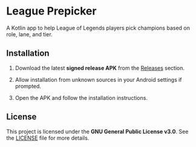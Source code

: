# League Prepicker

A Kotlin app to help League of Legends players pick champions based on role, lane, and tier.

## Installation

1. Download the latest **signed release APK** from the [Releases](https://github.com/hugo3125soko312/Leauge-Prepicker/releases) section.

2. Allow installation from unknown sources in your Android settings if prompted.

3. Open the APK and follow the installation instructions.

## License

This project is licensed under the **GNU General Public License v3.0**. See the [LICENSE](https://github.com/hugo3125soko312/Leauge-Prepicker/blob/main/LICENSE) file for more details.
